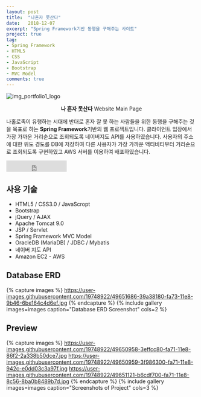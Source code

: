 ```yaml
---
layout: post
title:  "나혼자 못산다"
date:   2018-12-07
excerpt: "Spring Framework기반 동행을 구해주는 사이트"
project: true
tag:
- Spring Framework
- HTML5
- CSS
- JavaScript
- Bootstrap
- MVC Model
comments: true
---
```


![img_portfolio1_logo](https://user-images.githubusercontent.com/19748922/49650938-2d1e2980-fa71-11e8-9865-e0e0ca7e1592.jpg)
    
<center><b>나 혼자 못산다</b> Website Main Page</center>

나홀로족이 유행하는 시대에 반대로 혼자 잘 못 하는 사람들을 위한 동행을 구해주는 것을 목표로 하는 **Spring Framework**기반의 웹 프로젝트입니다. 클라이언트 입장에서 가장 가까운 거리순으로 조회되도록 네이버지도 API를 사용하였습니다. 사용자의 주소에 대한 위도 경도를 DB에 저장하여 다른 사용자가 가장 가까운 액티비티부터 거리순으로 조회되도록 구현하였고 AWS 서버를 이용하여 배포하였습니다.

<iframe src="https://ghbtns.com/github-btn.html?user=hamyongjae&repo=hamyongjae.github.io&type=star&count=true&size=large" frameborder="0" scrolling="0" width="160px" height="30px"></iframe>


## 사용 기술
* HTML5 / CSS3.0 / JavaScropt
* Bootstrap
* jQuery / AJAX 
* Apache Tomcat 9.0 
* JSP / Servlet
* Spring Framework MVC Model
* OracleDB (MariaDB) / JDBC / Mybatis
* 네이버 지도 API
* Amazon EC2 - AWS

## Database ERD 

{% capture images %}
https://user-images.githubusercontent.com/19748922/49651686-39a38180-fa73-11e8-9b46-6be164c4d6ef.jpg
{% endcapture %}
{% include gallery images=images caption="Database ERD Screenshot" cols=2 %}

## Preview

{% capture images %}
	https://user-images.githubusercontent.com/19748922/49650958-3effcc80-fa71-11e8-86f2-2a338b50dce7.jpg
	https://user-images.githubusercontent.com/19748922/49650959-3f986300-fa71-11e8-942c-e0dd03c3a97f.jpg
    https://user-images.githubusercontent.com/19748922/49651121-b6cdf700-fa71-11e8-8c56-8ba0b8489b7d.jpg
{% endcapture %}
{% include gallery images=images caption="Screenshots of Project" cols=3 %}


